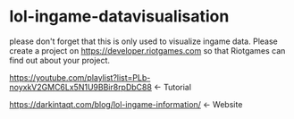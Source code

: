 # lol-ingame-datavisualisation

please don't forget that this is only used to visualize ingame data. Please create a project on https://developer.riotgames.com so that Riotgames can find out about your project.

https://youtube.com/playlist?list=PLb-noyxkV2GMC6Lx5N1U9BBir8rpDbC88 <- Tutorial

https://darkintaqt.com/blog/lol-ingame-information/ <- Website
